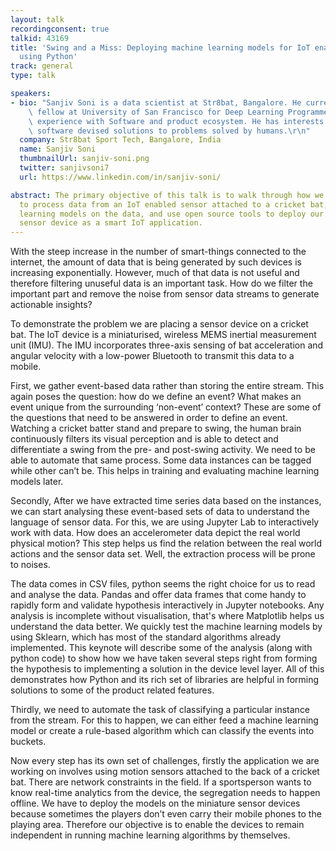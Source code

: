 ```yaml
---
layout: talk
recordingconsent: true
talkid: 43169
title: 'Swing and a Miss: Deploying machine learning models for IoT enabled devices
  using Python'
track: general
type: talk

speakers:
- bio: "Sanjiv Soni is a data scientist at Str8bat, Bangalore. He currently an international\
    \ fellow at University of San Francisco for Deep Learning Programme. Sanjiv has\
    \ experience with Software and product ecosystem. He has interests in building\
    \ software devised solutions to problems solved by humans.\r\n"
  company: Str8bat Sport Tech, Bangalore, India
  name: Sanjiv Soni
  thumbnailUrl: sanjiv-soni.png
  twitter: sanjivsoni7
  url: https://www.linkedin.com/in/sanjiv-soni/

abstract: The primary objective of this talk is to walk through how we use Python
  to process data from an IoT enabled sensor attached to a cricket bat, build machine
  learning models on the data, and use open source tools to deploy our models in the
  sensor device as a smart IoT application.
---
```

With the steep increase in the number of smart-things connected to the internet, the amount of data that is being generated by such devices is increasing exponentially. However, much of that data is not useful and therefore filtering unuseful data is an important task. How do we filter the important part and remove the noise from sensor data streams to generate actionable insights?

To demonstrate the problem we are placing a sensor device on a cricket bat. The IoT device is a miniaturised, wireless MEMS inertial measurement unit (IMU). The IMU incorporates three-axis sensing of bat acceleration and angular velocity with a low-power Bluetooth to transmit this data to a mobile.

First, we gather event-based data rather than storing the entire stream. This again poses the question: how do we define an event? What makes an event unique from the surrounding ‘non-event’ context? These are some of the questions that need to be answered in order to define an event. Watching a cricket batter stand and prepare to swing, the human brain continuously filters its visual perception and is able to detect and differentiate a swing from the pre- and post-swing activity. We need to be able to automate that same process. Some data instances can be tagged while other can’t be. This helps in training and evaluating machine learning models later.


Secondly, After we have extracted time series data based on the instances, we can start analysing these event-based sets of data to understand the language of sensor data. For this, we are using Jupyter Lab to interactively work with data. How does an accelerometer data depict the real world physical motion? This step helps us find the relation between the real world actions and the sensor data set. Well, the extraction process will be prone to noises. 

The data comes in CSV files, python seems the right choice for us to read and analyse the data. Pandas and offer data frames that come handy to rapidly form and validate hypothesis interactively in Jupyter notebooks. Any analysis is incomplete without visualisation, that's where Matplotlib helps us understand the data better. We quickly test the machine learning models by using Sklearn, which has most of the standard algorithms already implemented. This keynote will describe some of the analysis (along with python code) to show how we have taken several steps right from forming the hypothesis to implementing a solution in the device level layer. All of this demonstrates how Python and its rich set of libraries are helpful in forming solutions to some of the product related features.

Thirdly, we need to automate the task of classifying a particular instance from the stream. For this to happen, we can either feed a machine learning model or create a rule-based algorithm which can classify the events into buckets. 

Now every step has its own set of challenges, firstly the application we are working on involves using motion sensors attached to the back of a cricket bat. There are network constraints in the field. If a sportsperson wants to know real-time analytics from the device, the segregation needs to happen offline. We have to deploy the models on the miniature sensor devices because sometimes the players don’t even carry their mobile phones to the playing area. Therefore our objective is to enable the devices to remain independent in running machine learning algorithms by themselves.
